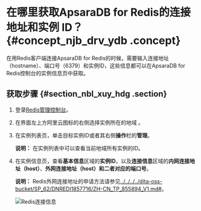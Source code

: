 # 在哪里获取ApsaraDB for Redis的连接地址和实例 ID？ {#concept_njb_drv_ydb .concept}

在用Redis客户端连接ApsaraDB for Redis的时候，需要输入连接地址（hostname）、端口号（6379）和实例ID，这些信息都可以在ApsaraDB for Redis控制台的实例信息页中获取。

## 获取步骤 {#section_nbl_xuy_hdg .section}

1.  登录[Redis管理控制台](https://kvstore.console.aliyun.com/)。
2.  在界面左上方阿里云图标的右侧选择实例所在的地域 。
3.  在实例列表页，单击目标实例ID或者其右侧**操作**栏的**管理**。

    **说明：** 在实例列表中可以查看当前地域所有实例的ID。

4.  在实例信息页，查看**基本信息**区域的**实例ID**，以及**连接信息**区域的**内网连接地址（host）**、**外网连接地址（host）**和二者对应的**端口号**。

    **说明：** Redis外网连接地址的申请方法请参见[../../../../dita-oss-bucket/SP\_62/DNREDI1857716/ZH-CN\_TP\_855894\_V1.md\#](../../../../cn.zh-CN/常见问题/使用代理工具实现外网连接.md#)。

    ![](images/51078_zh-CN.png "Redis连接信息")


